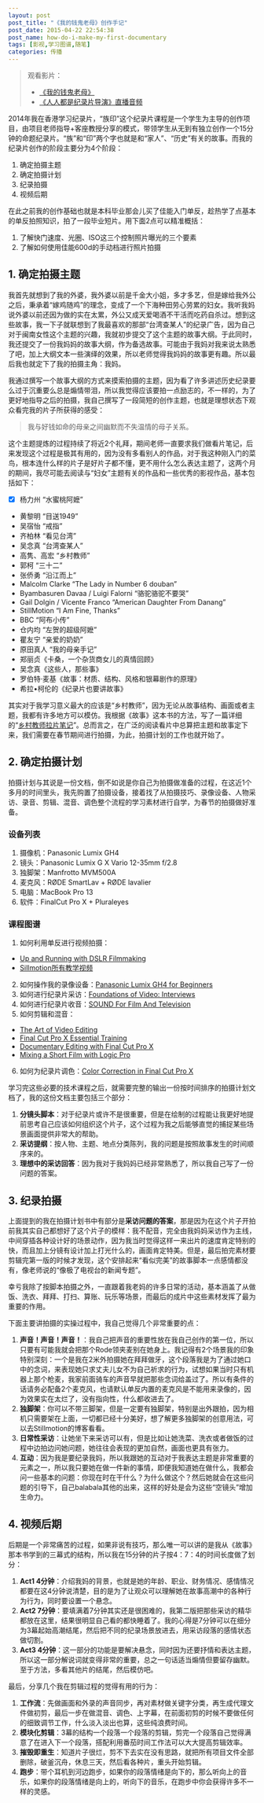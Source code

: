 ```yaml
---
layout: post
post_title: "《我的钱鬼老母》创作手记"
post_date: 2015-04-22 22:54:38
post_name: how-do-i-make-my-first-documentary
tags: [影视,学习图谱,随笔]
categories: 传播
---
```

> 观看影片：
> - [《我的钱鬼老母》](http://v.youku.com/v_show/id_XOTQzMDg5OTg4.html)
> - [《人人都是纪录片导演》直播音频](http://www.dian.fm/nightshare?from=singlemessage&isappinstalled=0)

2014年我在香港学习纪录片，“族印”这个纪录片课程是一个学生为主导的创作项目，由项目老师指导+客座教授分享的模式，带领学生从无到有独立创作一个15分钟的命题纪录片。“族”和“印”两个字也就是和“家人”、“历史”有关的故事。而我的纪录片创作的阶段主要分为4个阶段：

1. 确定拍摄主题
2. 确定拍摄计划
3. 纪录拍摄
4. 视频后期

在此之前我的创作基础也就是本科毕业那会儿买了佳能入门单反，趁热学了点基本的单反拍照知识，拍了一段毕业短片。用下面2点可以精准概括： 
1. 了解快门速度、光圈、ISO这三个控制照片曝光的三个要素
2. 了解如何使用佳能600d的手动档进行照片拍摄

## 1. 确定拍摄主题

我首先就想到了我的外婆，我外婆以前是千金大小姐，多才多艺，但是嫁给我外公之后，秉承着“嫁鸡随鸡”的理念，变成了一个下海种田劳心劳累的妇女。我听我妈说外婆以前还因为做的实在太累，外公又成天爱喝酒不干活而吃药自杀过。想到这些故事，我一下子就联想到了我最喜欢的那部“台湾查某人”的纪录广告，因为自己对于闽南女性这个主题的兴趣，我就初步提交了这个主题的故事大纲。于此同时，我还提交了一份我妈妈的故事大纲，作为备选故事。可能由于我妈对我来说太熟悉了吧，加上大纲文本一些演绎的效果，所以老师觉得我妈妈的故事更有趣。所以最后我也就定下了我的拍摄主角：我妈。

我通过撰写一个故事大纲的方式来摸索拍摄的主题，因为看了许多讲述历史纪录要么过于沉重要么总是煽情带泪，所以我觉得应该要拍一点励志的，不一样的，为了更好地指导之后的拍摄，我自己撰写了一段简短的创作主题，也就是理想状态下观众看完我的片子所获得的感受：

> 我与好钱如命的母亲之间幽默而不失温情的母子关系。

这个主题提炼的过程持续了将近2个礼拜，期间老师一直要求我们做看片笔记，后来发现这个过程是极其有用的，因为没有多看别人的作品，对于我这种刚入门的菜鸟，根本连什么样的片子是好片子都不懂，更不用什么怎么表达主题了，这两个月的期间，我尽可能去阅读与“妇女”主题有关的作品和一些优秀的影视作品，基本包括如下：


- [x] 杨力州 “水蜜桃阿嬷”
- 黄黎明 “目送1949”
- 吴宿怡 “戒指”
- 齐柏林 “看见台湾”
- 吴念真 “台湾查某人”
- 高隽、高宏 “乡村教师”
- 郭柯 “三十二”
- 张侨勇 “沿江而上”
- Malcolm Clarke “The Lady in Number 6 douban”
- Byambasuren Davaa / Luigi Falorni “骆驼骆驼不要哭”
- Gail Dolgin / Vicente Franco “American Daughter From Danang”
- StillMotion “I Am Fine, Thanks”
- BBC “阿布小传”
- 仓内均 “左贺的超级阿嬷”
- 瞿友宁 “亲爱的奶奶”
- 原田真人 “我的母亲手记”
- 郑丽贞《卡桑，一个杂货商女儿的真情回顾》
- 吴念真《这些人，那些事》
- 罗伯特·麦基《故事：材质、结构、风格和银幕剧作的原理》
- 希拉•柯伦的《纪录片也要讲故事》

其实对于我学习意义最大的应该是“乡村教师”，因为无论从故事结构、画面或者主题，我都有许多地方可以模仿。我根据《故事》这本书的方法，写了一篇详细的“[乡村教师拉片笔记](http://banpie.info/how-to-apply-hollywood-story-structure-to-mini-documentary/)”。总而言之，在广泛的阅读看片中总算把主题和故事定下来，我们需要在春节期间进行拍摄，为此，拍摄计划的工作也就开始了。

## 2. 确定拍摄计划

拍摄计划与其说是一份文档，倒不如说是你自己为拍摄做准备的过程，在这近1个多月的时间里头，我先购置了拍摄设备，接着找了从拍摄技巧、录像设备、人物采访、录音、剪辑、混音、调色整个流程的学习素材进行自学，为春节的拍摄做好准备。

### 设备列表

1. 摄像机：Panasonic Lumix GH4
2. 镜头：Panasonic Lumix G X Vario 12-35mm f/2.8 
3. 独脚架：Manfrotto MVM500A
4. 麦克风：RØDE SmartLav + RØDE lavalier
5. 电脑：MacBook Pro 13
6. 软件：FinalCut Pro X + Pluraleyes

### 课程图谱

1. 如何利用单反进行视频拍摄：
  - [Up and Running with DSLR Filmmaking](http://www.lynda.com/Premiere-Pro-tutorials/Up-Running-DSLR-Filmmaking/105371-2.html) 
  - [Sillmotion所有教学视频](http://stillmotionblog.com) 
2. 如何操作我的录像设备：[Panasonic Lumix GH4 for Beginners](https://www.udemy.com/panasonic-lumix-gh4-crash-course/)
3. 如何进行纪录片采访：[Foundations of Video: Interviews](http://www.lynda.com/Video-tutorials/Video-Interview-Techniques/104965-2.html)
4. 如何进行纪录片收音：[SOUND For Film And Television](http://www.tudou.com/programs/view/RWkRVR4HauE/?resourceId=0_06_02_99)
5. 如何剪辑和混音：
  - [The Art of Video Editing](http://www.lynda.com/Video-Video-Editing-tutorials/Foundations-Video-Art-Editing/120261-2.html)
  - [Final Cut Pro X Essential Training](http://www.lynda.com/Final-Cut-Pro-tutorials/Final-Cut-Pro-X-101x-Essential-Training/161520-2.html)
  - [Documentary Editing with Final Cut Pro X](http://www.lynda.com/Final-Cut-Pro-tutorials/Documentary-Editing-Final-Cut-Pro-X-v101x/191333-2.html)
  - [Mixing a Short Film with Logic Pro](http://www.lynda.com/Logic-Pro-tutorials/Mixing-Short-Film-Logic-Pro/111778-2.html)
6. 如何为纪录片调色：[Color Correction in Final Cut Pro X](http://www.lynda.com/Color-tutorials/Correction-in-Final-Cut-Pro-X/83097-2.html)

学习完这些必要的技术课程之后，就需要完整的输出一份按时间排序的拍摄计划文档了，我的这份文档主要包括三个部分：

1. **分镜头脚本**：对于纪录片或许不是很重要，但是在绘制的过程能让我更好地提前思考自己应该如何组织这个片子，这个过程为我之后能够直觉的捕捉某些场景画面提供非常大的帮助。
2. **采访提纲**：按人物、主题、地点分类陈列，我的问题是按照故事发生的时间顺序来的。
3. **理想中的采访回答**：因为我对于我妈妈已经非常熟悉了，所以我自己写了一份问题的答案。

## 3. 纪录拍摄

上面提到的我在拍摄计划书中有部分是**采访问题的答案**，那是因为在这个片子开拍前我其实自己都想好了这个片子的模样：我不配音，完全由我妈妈采访作为主线，中间穿插各种设计好的场景动作，因为我当时觉得这样一来出片的速度肯定特别的快，而且加上分镜有设计加上打光什么的，画面肯定特美。但是，最后拍完素材要剪辑完第一版的时候才发现，这个安排起来“看似完美”的故事脚本一点感情都没有，像老师说的“像极了电视台的新闻专题”。

幸亏我除了按脚本拍摄之外，一直跟着我老妈的许多日常的活动，基本涵盖了从做饭、洗衣、拜拜、打扫、算账、玩乐等场景，而最后的成片中这些素材发挥了最为重要的作用。

下面主要讲拍摄的实操过程中，我自己觉得几个非常重要的点：

1. **声音！声音！声音！**：我自己把声音的重要性放在我自己创作的第一位，所以只要有可能我就会把那个Rode领夹麦别在她身上。我记得有2个场景我的印象特别深刻：一个是我在2米外拍摄她在拜拜做牙，这个段落我是为了通过她口中的念词，来表现她只求丈夫儿女不为自己祈求的行为，试想如果当时只有机器上那个枪麦，我家前面骑车的声音早就把那些念词给盖过了。所以有条件的话请务必配备2个麦克风，也请默认单反内置的麦克风是不能用来录像的，因为效果实在太烂了，没有指向性，什么都收进去了。
2. **独脚架**：你可以不带三脚架，但是一定要有独脚架，特别是出外跟拍，因为相机只需要架在上面，一切都已经十分美好，想了解更多独脚架的创意用法，可以去Stillmotion的博客看看。
3. **日常性采访**：让她坐下来采访可以有，但是比如让她洗菜、洗衣或者做饭的过程中边拍边问她问题，她往往会表现的更加自然，画面也更具有张力。
4. **互动**：因为我是要纪录我妈，所以我跟她的互动对于我表达主题是非常重要的元素之一，所以我只要她在做一件新的事情，即便我知道她在做什么，我都会问一些基本的问题：你现在时在干什么？为什么做这个？然后她就会在这些问题的引导下，自己balabala其他的出来，这样的好处是会为这些“空镜头”增加生命力。

##  4. 视频后期
后期是一个非常痛苦的过程，如果非说有技巧，那么唯一可以讲的是我从《故事》那本书学到的三幕式的结构，所以我在15分钟的片子按4：7：4的时间长度做了划分：

1. **Act1 4分钟**：介绍我妈的背景，也就是她的年龄、职业、财务情况、感情情况都要在这4分钟说清楚，目的是为了让观众可以理解她在故事高潮中的各种行为行为，同时要设置一个悬念。
2. **Act2 7分钟**：要填满着7分钟其实还是很困难的，我第二版把那些采访的精华都放在这里，结果很明显自己看的都快睡着了。我的心得是7分钟可以在细分为3幕起始高潮结尾，然后把不同的纪录场景放进去，用采访段落的感情状态做切割。
3. **Act3 4分钟**：这一部分的功能是要解决悬念，同时因为还要抒情和表达主题，所以这一部分解说词就变得非常的重要，总之一句话适当煽情但要留存幽默。至于方法，多看其他片的结尾，然后模仿吧。

最后，分享几个我在剪辑过程的觉得有用的行为：

1. **工作流**：先做画面和外录的声音同步，再对素材做关键字分类，再生成代理文件做初剪，最后一步在做混音、调色、上字幕，在前面初剪的时候不要做任何的细致调节工作，什么淡入淡出也算，这些纯浪费时间。
2. **模块化剪辑**：3幕的结构一个段落一个段落的剪辑，剪完一个段落自己觉得满意了在进入下一个段落，搭配利用番茄时间工作法可以大大提高剪辑效率。
3. **摧毁即重生**：知道片子很烂，剪不下去实在没有思路，就把所有项目文件全部删除，破釜沉舟，休息三天，然后看各种片，重头开始剪辑。
4. **跑步**：带个耳机到河边跑步，如果你的段落情绪是向下的，那么听向上的音乐，如果你的段落情绪是向上的，听向下的音乐，在跑步中你会获得许多不一样的灵感。